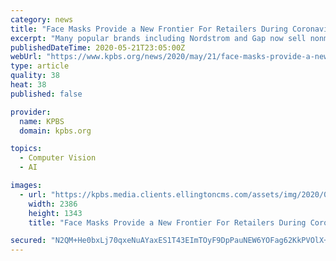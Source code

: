 ```yaml
---
category: news
title: "Face Masks Provide a New Frontier For Retailers During Coronavirus Crisis"
excerpt: "Many popular brands including Nordstrom and Gap now sell nonmedical grade face masks to meet consumer demand, but experts say mask sales are a drop in the bucket compared to COVID-19-related losses."
publishedDateTime: 2020-05-21T23:05:00Z
webUrl: "https://www.kpbs.org/news/2020/may/21/face-masks-provide-a-new-frontier-for-retailers/"
type: article
quality: 38
heat: 38
published: false

provider:
  name: KPBS
  domain: kpbs.org

topics:
  - Computer Vision
  - AI

images:
  - url: "https://kpbs.media.clients.ellingtoncms.com/assets/img/2020/05/21/masks-range-laydown_wide-2503da241edeaed36a369d9dc32ddbf911f35541.jpg"
    width: 2386
    height: 1343
    title: "Face Masks Provide a New Frontier For Retailers During Coronavirus Crisis"

secured: "N2QM+He0bxLj70qxeNuAYaxES1T43EImTOyF9DpPauNEW6YOFag62KkPVOlX+ZWWB7WwqJoiTJuNv3Zfon+clGdXGc+jimz7cK0yHjbFG+CEgZoBklqfGVeH1slMCP+xh4nt6r2HZdcoFjXj0nYV5UZiz4YyRzwu2Xfe7ZxjHr0RqwIVj2qDYdXeI5Sac8S8MXZPZexv7YV7hmCKYm0Bu60+euN6gzh5cUTsczS8hpt8EOU6c5SWHqazWx/5IN9s4IwI5aNq4wM73a8+9wSWoS+udOWnISNKubQl+gQ1HBn7sV0yzdRDG09kVxyeep0n;Cu3wjU/0jWOd3YGiBqWuFA=="
---
```


